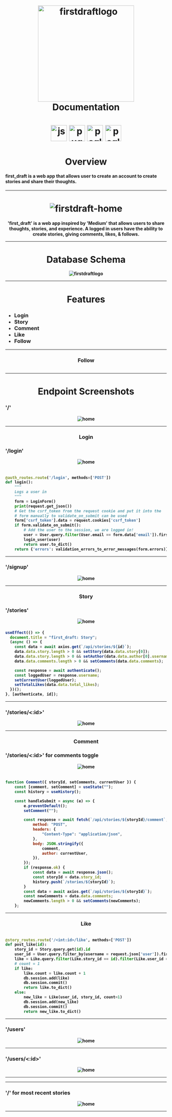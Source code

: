 <h1 align="center">
  <img src="documentation/Screen Shot 2020-12-31 at 11.23.31 AM.png" alt="firstdraftlogo" width="300">
  <br>
  Documentation
</h1>
<h1 align="center">
  <img src="https://cdn.worldvectorlogo.com/logos/react.svg" alt="js-logo" width="50">
  <img src="https://miro.medium.com/max/1400/1*Q5EUk28Xc3iCDoMSkrd1_w.png" alt="pug-logo" width="50">
  <img src="https://i.ibb.co/VpGfh8w/icons8-postgresql-96-1.png" alt="psql-logo" width="50">
  <img src="https://hakin9.org/wp-content/uploads/2019/08/connect-a-flask-app-to-a-mysql-database-with-sqlalchemy-and-pymysql.jpg" alt="psql-logo" width="50">
</h1>

<h1 align="center">
  Overview
</h1>
<h4>
first_draft is a web app that allows user to create an account to create stories and share their thoughts.
</h4>

---

<h1 align="center" >
 <img src="documentation/Screen Shot 2020-12-31 at 1.13.58 PM.png" alt="firstdraft-home"">
</h1>

<h4 align="center">'first_draft' is a web app inspired by 'Medium' that allows users to share thoughts, stories, and experience. A logged in users have the ability to create stories, giving comments, likes, & follows.
<pFirst_draft is built with React, Flask, Python and PostgreSQL, SQLAlchemy</h4>

---

<h1>Database Schema</h1>

 <img src="documentation/database-schema.png" alt="firstdraftlogo">

---

<h1>Features</h1>

<h3 align='left'>

- Login
- Story
- Comment
- Like
- Follow

</h3>

---

<h3>Follow</h3>

```py

```

---

<h1>Endpoint Screenshots</h1>

<h3 align='left'>'/'</h3>

<img src="documentation/Screenshot 2020-12-31 190326.jpg" alt="home">

---

<h3 alignt='center'>Login</h3>
<h3 align='left'>'/login'</h3>

<img src="documentation/Screenshot 2020-12-31 192059.jpg" alt="home">

<h4 align='left'>

```py

@auth_routes.route('/login', methods=['POST'])
def login():
    """
    Logs a user in
    """
    form = LoginForm()
    print(request.get_json())
    # Get the csrf_token from the request cookie and put it into the
    # form manually to validate_on_submit can be used
    form['csrf_token'].data = request.cookies['csrf_token']
    if form.validate_on_submit():
        # Add the user to the session, we are logged in!
        user = User.query.filter(User.email == form.data['email']).first()
        login_user(user)
        return user.to_dict()
    return {'errors': validation_errors_to_error_messages(form.errors)}, 401


```

---

<h3 align='left'>'/signup'</h3>

<img src="documentation/Screenshot 2020-12-31 192120.jpg" alt="home">

---

<h3 alignt='center'>Story</h3>
<h3 align='left'>'/stories'</h3>

<img src="documentation/Screenshot 2020-12-31 151046.jpg" alt="home">

<h4 align='left'>

```js
useEffect(() => {
  document.title = "first_draft: Story";
  (async () => {
    const data = await axios.get(`/api/stories/${id}`);
    data.data.story.length > 0 && setStory(data.data.story[0]);
    data.data.story.length > 0 && setAuthor(data.data.author[0].username);
    data.data.comments.length > 0 && setComments(data.data.comments);

    const response = await authenticate();
    const loggedUser = response.username;
    setCurrentUser(loggedUser);
    setTotalLikes(data.data.total_likes);
  })();
}, [authenticate, id]);
```

---

<h3 align='left'>'/stories/<:id>'</h3>

<img src="documentation/Screenshot 2020-12-31 151709.jpg" alt="home">

---

<h3 alignt='center'>Comment</h3>
<h3 align='left'>'/stories/<:id>' for comments toggle</h3>

<img src="documentation/Screenshot 2020-12-31 151401.jpg" alt="home">

<h4 align='left'>

```js

function Comment({ storyId, setComments, currentUser }) {
	const [comment, setComment] = useState("");
	const history = useHistory();

	const handleSubmit = async (e) => {
		e.preventDefault();
		setComment("");

		const response = await fetch(`/api/stories/${storyId}/comment`, {
			method: "POST",
			headers: {
				"Content-Type": "application/json",
			},
			body: JSON.stringify({
				comment,
				author: currentUser,
			}),
		});
		if (response.ok) {
			const data = await response.json();
			const storyId = data.story_id;
			history.push(`/stories/${storyId}`);
		}
		const data = await axios.get(`/api/stories/${storyId}`);
		const newComments = data.data.comments;
		newComments.length > 0 && setComments(newComments);
	};

```

---

<h3 alignt='center'>Like</h3>

<h4 align='left'>

```py

@story_routes.route('/<int:id>/like', methods=['POST'])
def post_like(id):
    story_id = Story.query.get(id).id
    user_id = User.query.filter_by(username = request.json['user']).first().id
    like = Like.query.filter(Like.story_id == id).filter(Like.user_id == user_id).first()
    # count = 1
    if like:
        like.count = like.count + 1
        db.session.add(like)
        db.session.commit()
        return like.to_dict()
    else:
        new_like = Like(user_id, story_id, count=1)
        db.session.add(new_like)
        db.session.commit()
        return new_like.to_dict()

```

---

<h3 align='left'>'/users'</h3>

<img src="documentation/Screenshot 2020-12-31 151447.jpg" alt="home">

---

<h3 align='left'>'/users/<:id>'</h3>

<img src="documentation/Screenshot 2020-12-31 192746.jpg" alt="home">

---

---

<h3 align='left'>'/' for most recent stories</h3>

<img src="documentation/Screenshot 2020-12-31 192920.jpg" alt="home">

---
